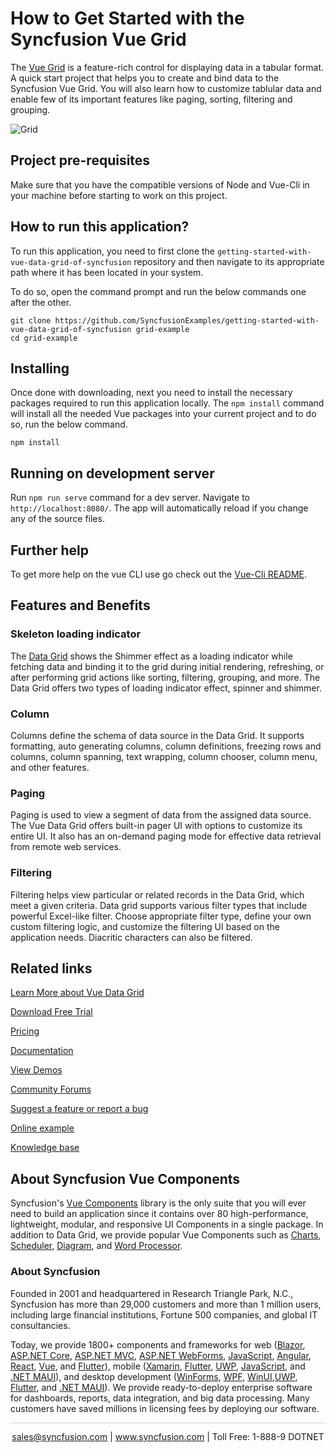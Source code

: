 # How to Get Started with the Syncfusion Vue Grid

The [Vue Grid](https://www.syncfusion.com/vue-components/vue-grid?utm_source=github&utm_medium=listing&utm_campaign=vue-grid-github-samples) is a feature-rich control for displaying data in a tabular format. A quick start project that helps you to create and bind data to the Syncfusion Vue Grid. You will also learn how to customize tablular data and enable few of its important features like paging, sorting, filtering and grouping.

![Grid](https://ej2.syncfusion.com/products/grid/readme.gif)

## Project pre-requisites
Make sure that you have the compatible versions of Node and Vue-Cli in your machine before starting to work on this project.

## How to run this application?
To run this application, you need to first clone the `getting-started-with-vue-data-grid-of-syncfusion` repository and then navigate to its appropriate path where it has been located in your system.

To do so, open the command prompt and run the below commands one after the other.

```
git clone https://github.com/SyncfusionExamples/getting-started-with-vue-data-grid-of-syncfusion grid-example
cd grid-example
```

## Installing
Once done with downloading, next you need to install the necessary packages required to run this application locally. The `npm install` command will install all the needed Vue packages into your current project and to do so, run the below command.

```
npm install
```

## Running on development server
Run `npm run serve` command for a dev server. Navigate to `http://localhost:8080/`. The app will automatically reload if you change any of the source files.

## Further help

To get more help on the vue CLI use go check out the [Vue-Cli README](https://github.com/vuejs/vue-cli/blob/master/README.md).

## Features and Benefits

### Skeleton loading indicator

The [Data Grid](https://www.syncfusion.com/vue-components/vue-grid?utm_source=github&utm_medium=listing&utm_campaign=vue-grid-github-samples) shows the Shimmer effect as a loading indicator while fetching data and binding it to the grid during initial rendering, refreshing, or after performing grid actions like sorting, filtering, grouping, and more. The Data Grid offers two types of loading indicator effect, spinner and shimmer.

### Column

Columns define the schema of data source in the Data Grid. It supports formatting, auto generating columns, column definitions, freezing rows and columns, column spanning, text wrapping, column chooser, column menu, and other features.

### Paging

Paging is used to view a segment of data from the assigned data source. The Vue Data Grid offers built-in pager UI with options to customize its entire UI. It also has an on-demand paging mode for effective data retrieval from remote web services.

### Filtering

Filtering helps view particular or related records in the Data Grid, which meet a given criteria. Data grid supports various filter types that include powerful Excel-like filter. Choose appropriate filter type, define your own custom filtering logic, and customize the filtering UI based on the application needs. Diacritic characters can also be filtered.

## Related links
[Learn More about Vue Data Grid](https://www.syncfusion.com/vue-components/vue-grid?utm_source=github&utm_medium=listing&utm_campaign=vue-grid-github-samples)

[Download Free Trial](https://www.syncfusion.com/downloads/vue?utm_source=github&utm_medium=listing&utm_campaign=vue-grid-github-samples)

[Pricing](https://www.syncfusion.com/sales/teamlicense?utm_source=github&utm_medium=listing&utm_campaign=vue-grid-github-samples)

[Documentation](https://ej2.syncfusion.com/vue/documentation/grid/getting-started?utm_source=github&utm_medium=listing&utm_campaign=vue-grid-github-samples)

[View Demos](https://github.com/SyncfusionExamples/getting-started-with-vue-data-grid-of-syncfusion?utm_source=github&utm_medium=listing&utm_campaign=vue-grid-github-samples)

[Community Forums](https://www.syncfusion.com/forums/vue-components?utm_source=github&utm_medium=listing&utm_campaign=vue-grid-github-samples)

[Suggest a feature or report a bug](https://www.syncfusion.com/feedback/vue?utm_source=github&utm_medium=listing&utm_campaign=vue-grid-github-samples)

[Online example](https://ej2.syncfusion.com/vue/demos/#/bootstrap5/grid/default.html?utm_source=github&utm_medium=listing&utm_campaign=vue-grid-github-samples)

[Knowledge base](https://support.syncfusion.com/kb/article/10034/how-to-get-started-easily-with-an-example-of-syncfusion-vue-data-grid-datatable?utm_source=github&utm_medium=listing&utm_campaign=vue-grid-github-samples)

## About Syncfusion Vue Components

Syncfusion's [Vue Components](https://www.syncfusion.com/vue-components?utm_source=github&utm_medium=listing&utm_campaign=vue-grid-github-samples) library is the only suite that you will ever need to build an application since it contains over 80 high-performance, lightweight, modular, and responsive UI Components in a single package. In addition to Data Grid, we provide popular Vue Components such as [Charts](https://www.syncfusion.com/vue-components/vue-charts?utm_source=github&utm_medium=listing&utm_campaign=vue-grid-github-samples), [Scheduler](https://www.syncfusion.com/vue-components/vue-scheduler?utm_source=github&utm_medium=listing&utm_campaign=vue-grid-github-samples), [Diagram](https://www.syncfusion.com/vue-components/vue-diagram?utm_source=github&utm_medium=listing&utm_campaign=vue-grid-github-samples), and [Word Processor](https://www.syncfusion.com/vue-components/vue-word-processor?utm_source=github&utm_medium=listing&utm_campaign=vue-grid-github-samples).

### About Syncfusion
Founded in 2001 and headquartered in Research Triangle Park, N.C., Syncfusion has more than 29,000 customers and more than 1 million users, including large financial institutions, Fortune 500 companies, and global IT consultancies.

Today, we provide 1800+ components and frameworks for web ([Blazor](https://www.syncfusion.com/blazor-components?utm_source=github&utm_medium=listing&utm_campaign=vue-grid-github-samples), [ASP.NET Core](https://www.syncfusion.com/aspnet-core-ui-controls?utm_source=github&utm_medium=listing&utm_campaign=vue-grid-github-samples), [ASP.NET MVC](https://www.syncfusion.com/aspnet-mvc-ui-controls?utm_source=github&utm_medium=listing&utm_campaign=vue-grid-github-samples), [ASP.NET WebForms](https://www.syncfusion.com/jquery/aspnet-webforms-ui-controls?utm_source=github&utm_medium=listing&utm_campaign=vue-grid-github-samples), [JavaScript](https://www.syncfusion.com/javascript-ui-controls?utm_source=github&utm_medium=listing&utm_campaign=vue-grid-github-samples), [Angular](https://www.syncfusion.com/angular-components?utm_source=github&utm_medium=listing&utm_campaign=vue-grid-github-samples), [React](https://www.syncfusion.com/react-components?utm_source=github&utm_medium=listing&utm_campaign=vue-grid-github-samples), [Vue](https://www.syncfusion.com/vue-components?utm_source=github&utm_medium=listing&utm_campaign=vue-grid-github-samples), and [Flutter](https://www.syncfusion.com/flutter-widgets?utm_source=github&utm_medium=listing&utm_campaign=vue-grid-github-samples)), mobile ([Xamarin](https://www.syncfusion.com/xamarin-ui-controls?utm_source=github&utm_medium=listing&utm_campaign=vue-grid-github-samples), [Flutter](https://www.syncfusion.com/flutter-widgets?utm_source=github&utm_medium=listing&utm_campaign=vue-grid-github-samples), [UWP](https://www.syncfusion.com/uwp-ui-controls?utm_source=github&utm_medium=listing&utm_campaign=vue-grid-github-samples), [JavaScript](https://www.syncfusion.com/javascript-ui-controls?utm_source=github&utm_medium=listing&utm_campaign=vue-grid-github-samples), and [.NET MAUI](https://www.syncfusion.com/maui-controls?utm_source=github&utm_medium=listing&utm_campaign=vue-grid-github-samples)), and desktop development ([WinForms](https://www.syncfusion.com/winforms-ui-controls?utm_source=github&utm_medium=listing&utm_campaign=vue-grid-github-samples), [WPF](https://www.syncfusion.com/wpf-controls?utm_source=github&utm_medium=listing&utm_campaign=vue-grid-github-samples), [WinUI](https://www.syncfusion.com/winui-controls?utm_source=github&utm_medium=listing&utm_campaign=vue-grid-github-samples),[UWP](https://www.syncfusion.com/uwp-ui-controls?utm_source=github&utm_medium=listing&utm_campaign=vue-grid-github-samples), [Flutter](https://www.syncfusion.com/flutter-widgets?utm_source=github&utm_medium=listing&utm_campaign=vue-grid-github-samples), and [.NET MAUI](https://www.syncfusion.com/maui-controls?utm_source=github&utm_medium=listing&utm_campaign=vue-grid-github-samples)). We provide ready-to-deploy enterprise software for dashboards, reports, data integration, and big data processing. Many customers have saved millions in licensing fees by deploying our software.

<hr style="height:0.3px;border:none;color:lightgrey;background-color:lightgrey;" />

<p align="center">
<a href="mailto:sales@syncfusion.com?Subject=Syncfusion Vue Grid - GitHub" target="_top">sales@syncfusion.com</a> | <a href="https://www.syncfusion.com?utm_source=github&utm_medium=listing&utm_campaign=vue-grid-github-samples)">www.syncfusion.com</a> | Toll Free: 1-888-9 DOTNET <br>
</p>